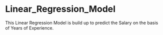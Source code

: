 # Linear_Regression_Model
This Linear Regression Model is build up to predict the Salary on the basis of Years of Experience.
